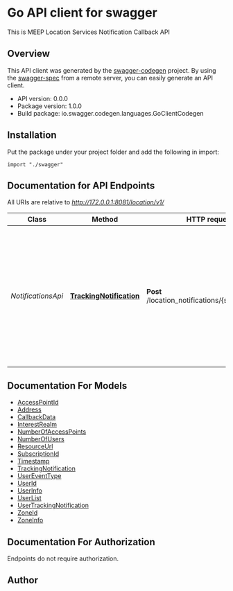 # Go API client for swagger

This is MEEP Location Services Notification Callback API

## Overview
This API client was generated by the [swagger-codegen](https://github.com/swagger-api/swagger-codegen) project.  By using the [swagger-spec](https://github.com/swagger-api/swagger-spec) from a remote server, you can easily generate an API client.

- API version: 0.0.0
- Package version: 1.0.0
- Build package: io.swagger.codegen.languages.GoClientCodegen

## Installation
Put the package under your project folder and add the following in import:
```golang
import "./swagger"
```

## Documentation for API Endpoints

All URIs are relative to *http://172.0.0.1:8081/location/v1/*

Class | Method | HTTP request | Description
------------ | ------------- | ------------- | -------------
*NotificationsApi* | [**TrackingNotification**](docs/NotificationsApi.md#trackingnotification) | **Post** /location_notifications/{subscriptionId} | This operation is used by the AdvantEDGE Location Service to issue a callback notification towards an ME application with a zonal or user tracking subscription


## Documentation For Models

 - [AccessPointId](docs/AccessPointId.md)
 - [Address](docs/Address.md)
 - [CallbackData](docs/CallbackData.md)
 - [InterestRealm](docs/InterestRealm.md)
 - [NumberOfAccessPoints](docs/NumberOfAccessPoints.md)
 - [NumberOfUsers](docs/NumberOfUsers.md)
 - [ResourceUrl](docs/ResourceUrl.md)
 - [SubscriptionId](docs/SubscriptionId.md)
 - [Timestamp](docs/Timestamp.md)
 - [TrackingNotification](docs/TrackingNotification.md)
 - [UserEventType](docs/UserEventType.md)
 - [UserId](docs/UserId.md)
 - [UserInfo](docs/UserInfo.md)
 - [UserList](docs/UserList.md)
 - [UserTrackingNotification](docs/UserTrackingNotification.md)
 - [ZoneId](docs/ZoneId.md)
 - [ZoneInfo](docs/ZoneInfo.md)


## Documentation For Authorization
 Endpoints do not require authorization.


## Author



